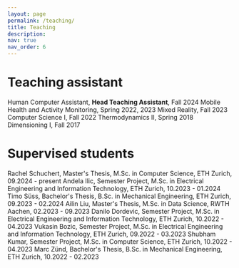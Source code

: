 ```yaml
---
layout: page
permalink: /teaching/
title: Teaching
description:
nav: true
nav_order: 6
---
```

# Teaching assistant
Human Computer Assistant, **Head Teaching Assistant**, Fall 2024
Mobile Health and Activity Monitoring, Spring 2022, 2023
Mixed Reality, Fall 2023
Computer Science I, Fall 2022
Thermodynamics II, Spring 2018
Dimensioning I, Fall 2017

# Supervised students
Rachel Schuchert, Master's Thesis, M.Sc. in Computer Science, ETH Zurich, 09.2024 - present
Andela Ilic, Semester Project, M.Sc. in Electrical Engineering and Information Technology, ETH Zurich, 10.2023 - 01.2024
Timo Süss, Bachelor's Thesis, B.Sc. in Mechanical Engineering, ETH Zurich, 09.2023 - 02.2024
Ailin Liu, Master's Thesis, M.Sc. in Data Science, RWTH Aachen, 02.2023 - 09.2023
Danilo Dordevic, Semester Project, M.Sc. in Electrical Engineering and Information Technology, ETH Zurich, 10.2022 - 04.2023
Vukasin Bozic, Semester Project, M.Sc. in Electrical Engineering and Information Technology, ETH Zurich, 09.2022 - 03.2023
Shubham Kumar, Semester Project, M.Sc. in Computer Science, ETH Zurich, 10.2022 - 04.2023
Marc Zünd, Bachelor's Thesis, B.Sc. in Mechanical Engineering, ETH Zurich, 10.2022 - 02.2023
